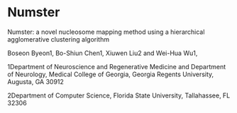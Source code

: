 # Numster
Numster: a novel nucleosome mapping method using a hierarchical agglomerative clustering algorithm

Boseon Byeon1, Bo-Shiun Chen1, Xiuwen Liu2 and Wei-Hua Wu1,

1Department of Neuroscience and Regenerative Medicine and Department of Neurology, Medical College of Georgia, Georgia Regents University, Augusta, GA 30912

2Department of Computer Science, Florida State University, Tallahassee, FL 32306
